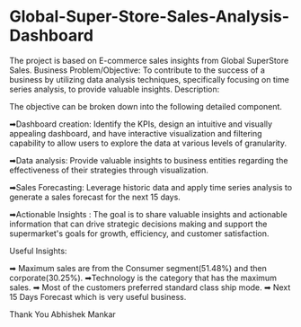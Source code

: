 # Global-Super-Store-Sales-Analysis-Dashboard
The project is based on E-commerce sales insights from Global SuperStore Sales.  Business Problem/Objective:  To contribute to the success of a business by utilizing data analysis techniques, specifically focusing on time series analysis, to provide valuable insights.
Description:

The objective can be broken down into the following detailed component.

➡Dashboard creation:
Identify the KPIs, design an intuitive and visually appealing dashboard, and have interactive visualization and filtering capability to allow users to explore the data at various levels of granularity.

➡Data analysis:
Provide valuable insights to business entities regarding the effectiveness of their strategies through visualization.

➡Sales Forecasting:
Leverage historic data and apply time series analysis to generate a sales forecast for the next 15 days.

➡Actionable Insights :
The goal is to share valuable insights and actionable information that can drive strategic decisions making and support the supermarket's goals for growth, efficiency, and customer satisfaction.

Useful Insights:

➡ Maximum sales are from the Consumer segment(51.48%) and then corporate(30.25%).
➡Technology is the category that has the maximum sales.
➡ Most of the customers preferred standard class ship mode.
➡ Next 15 Days Forecast which is very useful business.


Thank You 
Abhishek Mankar 
